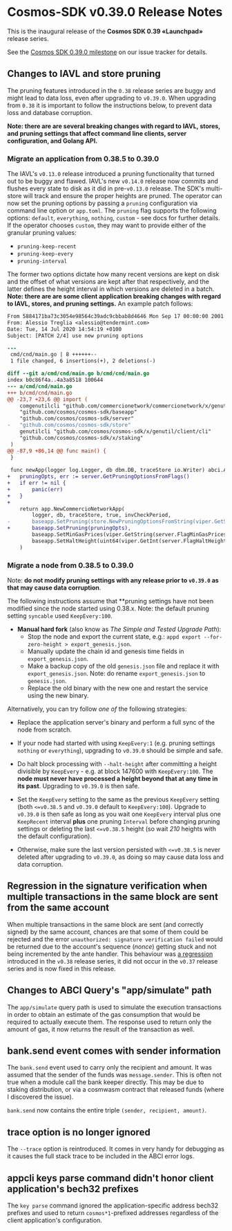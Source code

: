 # Cosmos-SDK v0.39.0 Release Notes

This is the inaugural release of the **Cosmos SDK 0.39 «Launchpad»** release series.

See the [Cosmos SDK 0.39.0 milestone](https://github.com/cosmos/cosmos-sdk/milestone/27?closed=1) on our issue tracker for details.

## Changes to IAVL and store pruning

The pruning features introduced in the `0.38` release series are buggy and might lead to data loss,
even after upgrading to `v0.39.0`. When upgrading from `0.38` it is important to follow the instructions
below, to prevent data loss and database corruption.

**Note: there are are several breaking changes with regard to IAVL, stores, and pruning settings that affect command line clients, server configuration, and Golang API.**

### Migrate an application from 0.38.5 to 0.39.0

The IAVL's `v0.13.0` release introduced a pruning functionality that turned out to be buggy and flawed.
IAVL's new `v0.14.0` release now commits and flushes every state to disk as it did in pre-`v0.13.0` release.
The SDK's multi-store will track and ensure the proper heights are pruned. The operator can now set the pruning
options by passing a `pruning` configuration via command line option or `app.toml`. The `pruning` flag supports the following
options: `default`, `everything`, `nothing`, `custom` - see docs for further details. If the operator chooses `custom`, they
may want to provide either of the granular pruning values:
- `pruning-keep-recent`
- `pruning-keep-every`
- `pruning-interval`

The former two options dictate how many recent versions are kept on disk and the offset of what versions are kept after that
respectively, and the latter defines the height interval in which versions are deleted in a batch. **Note: there are are some
client application breaking changes with regard to IAVL, stores, and pruning settings.** An example patch follows:

```patch
From 5884171ba73c3054e98564c39adc9cbbab8d4646 Mon Sep 17 00:00:00 2001
From: Alessio Treglia <alessio@tendermint.com>
Date: Tue, 14 Jul 2020 14:54:19 +0100
Subject: [PATCH 2/4] use new pruning options

---
 cmd/cnd/main.go | 8 ++++++--
 1 file changed, 6 insertions(+), 2 deletions(-)

diff --git a/cmd/cnd/main.go b/cmd/cnd/main.go
index b0c86f4a..4a3a8518 100644
--- a/cmd/cnd/main.go
+++ b/cmd/cnd/main.go
@@ -23,7 +23,6 @@ import (
 	comgenutilcli "github.com/commercionetwork/commercionetwork/x/genutil/client/cli"
 	"github.com/cosmos/cosmos-sdk/baseapp"
 	"github.com/cosmos/cosmos-sdk/server"
-	"github.com/cosmos/cosmos-sdk/store"
 	genutilcli "github.com/cosmos/cosmos-sdk/x/genutil/client/cli"
 	"github.com/cosmos/cosmos-sdk/x/staking"
 )
@@ -87,9 +86,14 @@ func main() {
 }
 
 func newApp(logger log.Logger, db dbm.DB, traceStore io.Writer) abci.Application {
+	pruningOpts, err := server.GetPruningOptionsFromFlags()
+	if err != nil {
+		panic(err)
+	}
+
 	return app.NewCommercioNetworkApp(
 		logger, db, traceStore, true, invCheckPeriod,
-		baseapp.SetPruning(store.NewPruningOptionsFromString(viper.GetString("pruning"))),
+		baseapp.SetPruning(pruningOpts),
 		baseapp.SetMinGasPrices(viper.GetString(server.FlagMinGasPrices)),
 		baseapp.SetHaltHeight(uint64(viper.GetInt(server.FlagHaltHeight))),
 	)
```

### Migrate a node from 0.38.5 to 0.39.0

Note: **do not modify pruning settings with any release prior to `v0.39.0` as that may cause data corruption**.

The following instructions assume that **pruning settings have not been modified since the node started using 0.38.x. Note: the default pruning setting `syncable` used `KeepEvery:100`.

* **Manual hard fork** (also know as *The Simple and Tested Upgrade Path*):
  - Stop the node and export the current state, e.g.: `appd export --for-zero-height > export_genesis.json`.
  - Manually update the chain id and genesis time fields in `export_genesis.json`. 
  - Make a backup copy of the old `genesis.json` file and replace it with `export_genesis.json`. Note: do rename `export_genesis.json` to `genesis.json`.
  - Replace the old binary with the new one and restart the service using the new binary.

Alternatively, you can try follow *one of* the following strategies:

* Replace the application server's binary and perform a full sync of the node from scratch.

* If your node had started with using `KeepEvery:1` (e.g. pruning settings `nothing` or `everything`), upgrading to `v0.39.0` should be simple and safe.

* Do halt block processing with `--halt-height` after committing a height divisible by `KeepEvery` - e.g. at block 147600 with `KeepEvery:100`. The **node must never have processed a height beyond that at any time in its past**. Upgrading to `v0.39.0` is then safe.

* Set the `KeepEvery` setting to the same as the previous `KeepEvery` setting (both `<=v0.38.5` and `v0.39.0` default to `KeepEvery:100`). Upgrade to `v0.39.0` is then safe as long as you wait one `KeepEvery` interval plus one `KeepRecent` interval **plus** one pruning `Interval` before changing pruning settings or deleting the last `<=v0.38.5` height (so wait *210* heights with the default configuration).

* Otherwise, make sure the last version persisted with `<=v0.38.5` is never deleted after upgrading to `v0.39.0`, as doing so may cause data loss and data corruption.

## Regression in the signature verification when multiple transactions in the same block are sent from the same account

When multiple transactions in the same block are sent (and correctly signed) by the same account, chances are that some of them could be rejected and the error `unauthorized: signature verification failed` would be returned due to the account's sequence (*nonce*) getting stuck and not being incremented by the ante handler. This behaviour was [a regression](https://github.com/cosmos/cosmos-sdk/issues/6287) introduced in the `v0.38` release series, it did not occur in the `v0.37` release series and is now fixed in this release.

## Changes to ABCI Query's "app/simulate" path

The `app/simulate` query path is used to simulate the execution transactions in order to obtain an estimate
of the gas consumption that would be required to actually execute them. The response used to return only
the amount of gas, it now returns the result of the transaction as well.

## bank.send event comes with sender information

The `bank.send` event used to carry only the recipient and amount. It was assumed that the sender of the funds was `message.sender`.
This is often not true when a module call the bank keeper directly. This may be due to staking distribution, or via a cosmwasm contract that released funds (where I discovered the issue).

`bank.send` now contains the entire triple `(sender, recipient, amount)`.

## trace option is no longer ignored

The `--trace` option is reintroduced. It comes in very handy for debugging as it causes the full stack trace to be included in the ABCI error logs.

## appcli keys parse command didn't honor client application's bech32 prefixes

The `key parse` command ignored the application-specific address bech32
prefixes and used to return `cosmos*1`-prefixed addresses regardless
of the client application's configuration.
